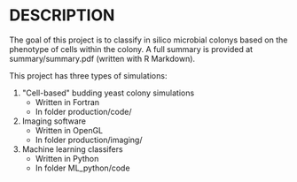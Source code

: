 
DESCRIPTION
==================================================

The goal of this project is to classify in silico 
  microbial colonys based on the phenotype of cells
  within the colony. A full summary is provided at 
  summary/summary.pdf (written with R Markdown).


This project has three types of simulations:
1. "Cell-based" budding yeast colony simulations 
     - Written in Fortran
     - In folder production/code/
2. Imaging software
     - Written in OpenGL
     - In folder production/imaging/
3. Machine learning classifers
     - Written in Python
     - In folder ML_python/code
